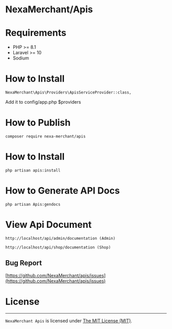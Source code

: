 # NexaMerchant/Apis

# Requirements
 - PHP >= 8.1
 - Laravel >= 10
 - Sodium

# How to Install

```
NexaMerchant\Apis\Providers\ApisServiceProvider::class,
```
Add it to config/app.php $providers

# How to Publish

```
composer require nexa-merchant/apis
```

# How to Install
```
php artisan apis:install
```

# How to Generate API Docs
```
php artisan Apis:gendocs
```

# View Api Document
```
http://localhost/api/admin/documentation (Admin)
```
```
http://localhost/api/shop/documentation (Shop)
```

Bug Report
------------
[https://github.com/NexaMerchant/apis/issues](https://github.com/NexaMerchant/apis/issues)

# License
------------
`NexaMerchant Apis` is licensed under [The MIT License (MIT)](LICENSE).